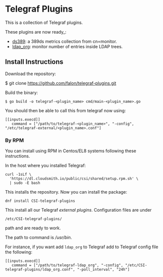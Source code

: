 # Telegraf Plugins

This is a collection of Telegraf plugins.

These plugins are now ready_:

- [ds389](plugins/inputs/ds389/README.md): a 389ds metrics collection from cn=monitor.
- [ldap_org](plugins/inputs/ldap_org/README.md): monitor number of entries inside LDAP trees.

## Install Instructions

Download the repository:

$ git clone https://github.com/falon/telegraf-plugins.git

Build the binary:

	$ go build -o telegraf-<plugin_name> cmd/main-<plugin_name>.go

You should then be able to call this from telegraf now using:

```
[[inputs.execd]]
   command = ["/path/to/telegraf-<plugin_name>", "-config", "/etc/telegraf-external/<plugin_name>.conf"]
```

### By RPM

You can install using RPM in Centos/EL8 systems following these instructions.

In the host where you installed Telegraf:

```
curl -1sLf \
  'https://dl.cloudsmith.io/public/csi/shared/setup.rpm.sh' \
  | sudo -E bash
```

This installs the repository. Now you can install the package:

`dnf install CSI-telegraf-plugins`

This install all our Telegraf _external plugins_.
Configuration files are under

	/etc/CSI-telegraf-plugins/

path and are ready to work.

The path to command is */usr/bin*.

For instance, if you want add `ldap_org` to Telegraf add to Telegraf config file the following:

```
[[inputs.execd]]
   command = ["/path/to/telegraf-ldap_org", "-config", "/etc/CSI-telegraf-plugins/ldap_org.conf", "-poll_interval", "24h"]
```

<!-- To allow Telegraf to control the interval, set `-poll_interval_disabled` on the *command* and the appropriate `interval` in */etc/CSI-telegraf-plugins/ldap_org.conf*. -->
